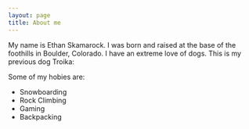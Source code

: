 ```yaml
---
layout: page
title: About me
---
```


My name is Ethan Skamarock. I was born and raised at the base of the foothills in Boulder, Colorado.
I have an extreme love of dogs. This is my previous dog Troika:


Some of my hobies are:
- Snowboarding
- Rock Climbing
- Gaming
- Backpacking
